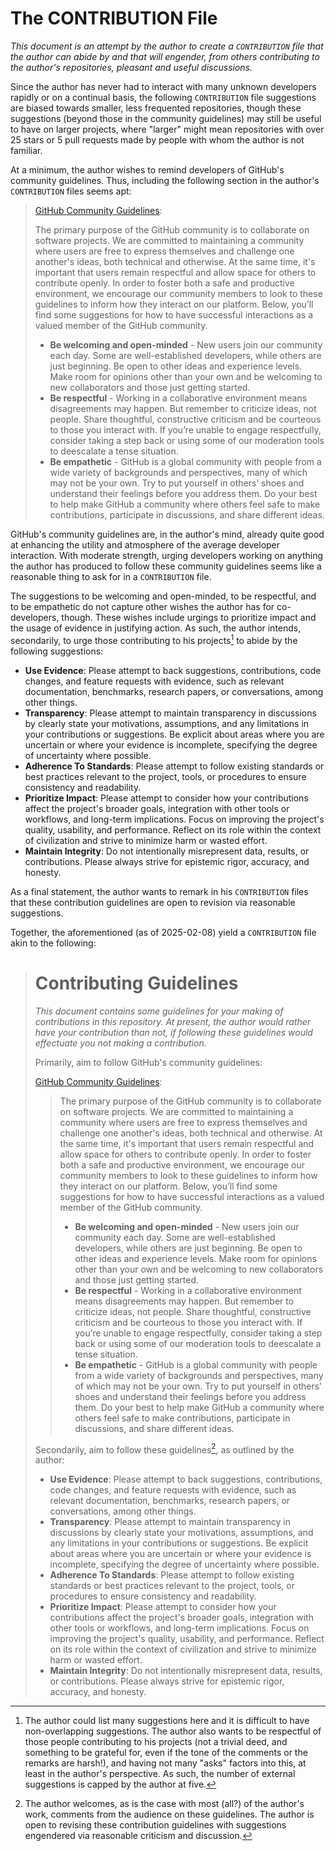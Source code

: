 # The CONTRIBUTION File

_This document is an attempt by the author to create a `CONTRIBUTION` file that the author can abide by and that will engender, from others contributing to the author's repositories, pleasant and useful discussions._

Since the author has never had to interact with many unknown developers rapidly or on a continual basis, the following `CONTRIBUTION` file suggestions are biased towards smaller, less frequented repositories, though these suggestions (beyond those in the community guidelines) may still be useful to have on larger projects, where "larger" might mean repositories with over 25 stars or 5 pull requests made by people with whom the author is not familiar.

At a minimum, the author wishes to remind developers of GitHub's community guidelines. Thus, including the following section in the author's `CONTRIBUTION` files seems apt:

> [GitHub Community Guidelines](https://github.com/github/docs/blob/main/content/site-policy/github-terms/github-community-guidelines.md):
>
> The primary purpose of the GitHub community is to collaborate on software projects. We are committed to maintaining a community where users are free to express themselves and challenge one another's ideas, both technical and otherwise. At the same time, it's important that users remain respectful and allow space for others to contribute openly. In order to foster both a safe and productive environment, we encourage our community members to look to these guidelines to inform how they interact on our platform. Below, you’ll find some suggestions for how to have successful interactions as a valued member of the GitHub community.
>
> * __Be welcoming and open-minded__ - New users join our community each day. Some are well-established developers, while others are just beginning. Be open to other ideas and experience levels. Make room for opinions other than your own and be welcoming to new collaborators and those just getting started.
> * __Be respectful__ - Working in a collaborative environment means disagreements may happen. But remember to criticize ideas, not people. Share thoughtful, constructive criticism and be courteous to those you interact with. If you’re unable to engage respectfully, consider taking a step back or using some of our moderation tools to deescalate a tense situation.
> * __Be empathetic__ - GitHub is a global community with people from a wide variety of backgrounds and perspectives, many of which may not be your own. Try to put yourself in others’ shoes and understand their feelings before you address them. Do your best to help make GitHub a community where others feel safe to make contributions, participate in discussions, and share different ideas.

GitHub's community guidelines are, in the author's mind, already quite good at enhancing the utility and atmosphere of the average developer interaction. With moderate strength, urging developers working on anything the author has produced to follow these community guidelines seems like a reasonable thing to ask for in a `CONTRIBUTION` file.

The suggestions to be welcoming and open-minded, to be respectful, and to be empathetic do not capture other wishes the author has for co-developers, though. These wishes include urgings to prioritize impact and the usage of evidence in justifying action. As such, the author intends, secondarily, to urge those contributing to his projects[^five] to abide by the following suggestions:

[^five]: The author could list many suggestions here and it is difficult to have non-overlapping suggestions. The author also wants to be respectful of those people contributing to his projects (not a trivial deed, and something to be grateful for, even if the tone of the comments or the remarks are harsh!), and having not many "asks" factors into this, at least in the author's perspective. As such, the number of external suggestions is capped by the author at five.

- **Use Evidence**: Please attempt to back suggestions, contributions, code changes, and feature requests with evidence, such as relevant documentation, benchmarks, research papers, or conversations, among other things.
- **Transparency**: Please attempt to maintain transparency in discussions by clearly state your motivations, assumptions, and any limitations in your contributions or suggestions. Be explicit about areas where you are uncertain or where your evidence is incomplete, specifying the degree of uncertainty where possible.
- **Adherence To Standards**: Please attempt to follow existing standards or best practices relevant to the project, tools, or procedures to ensure consistency and readability.
- **Prioritize Impact**: Please attempt to consider how your contributions affect the project's broader goals, integration with other tools or workflows, and long-term implications. Focus on improving the project's quality, usability, and performance. Reflect on its role within the context of civilization and strive to minimize harm or wasted effort.
- **Maintain Integrity**: Do not intentionally misrepresent data, results, or contributions. Please always strive for epistemic rigor, accuracy, and honesty.

As a final statement, the author wants to remark in his `CONTRIBUTION` files that these contribution guidelines are open to revision via reasonable suggestions.

Together, the aforementioned (as of 2025-02-08) yield a `CONTRIBUTION` file akin to the following:

> # Contributing Guidelines
>
> _This document contains some guidelines for your making of contributions in this repository. At present, the author would rather have your contribution than not, if following these guidelines would effectuate you not making a contribution._
>
> Primarily, aim to follow GitHub's community guidelines:
>
> [GitHub Community Guidelines](https://github.com/github/docs/blob/main/content/site-policy/github-terms/github-community-guidelines.md):
>
> > The primary purpose of the GitHub community is to collaborate on software projects. We are committed to maintaining a community where users are free to express themselves and challenge one another's ideas, both technical and otherwise. At the same time, it's important that users remain respectful and allow space for others to contribute openly. In order to foster both a safe and productive environment, we encourage our community members to look to these guidelines to inform how they interact on our platform. Below, you’ll find some suggestions for how to have successful interactions as a valued member of the GitHub community.
> >
> > * __Be welcoming and open-minded__ - New users join our community each day. Some are well-established developers, while others are just beginning. Be open to other ideas and experience levels. Make room for opinions other than your own and be welcoming to new collaborators and those just getting started.
> > * __Be respectful__ - Working in a collaborative environment means disagreements may happen. But remember to criticize ideas, not people. Share thoughtful, constructive criticism and be courteous to those you interact with. If you’re unable to engage respectfully, consider taking a step back or using some of our moderation tools to deescalate a tense situation.
> > * __Be empathetic__ - GitHub is a global community with people from a wide variety of backgrounds and perspectives, many of which may not be your own. Try to put yourself in others’ shoes and understand their feelings before you address them. Do your best to help make GitHub a community where others feel safe to make contributions, participate in discussions, and share different ideas.
>
> Secondarily, aim to follow these guidelines[^guidelines], as outlined by the author:
>
> - **Use Evidence**: Please attempt to back suggestions, contributions, code changes, and feature requests with evidence, such as relevant documentation, benchmarks, research papers, or conversations, among other things.
> - **Transparency**: Please attempt to maintain transparency in discussions by clearly state your motivations, assumptions, and any limitations in your contributions or suggestions. Be explicit about areas where you are uncertain or where your evidence is incomplete, specifying the degree of uncertainty where possible.
> - **Adherence To Standards**: Please attempt to follow existing standards or best practices relevant to the project, tools, or procedures to ensure consistency and readability.
> - **Prioritize Impact**: Please attempt to consider how your contributions affect the project's broader goals, integration with other tools or workflows, and long-term implications. Focus on improving the project's quality, usability, and performance. Reflect on its role within the context of civilization and strive to minimize harm or wasted effort.
> - **Maintain Integrity**: Do not intentionally misrepresent data, results, or contributions. Please always strive for epistemic rigor, accuracy, and honesty.
>
> [^guidelines]: The author welcomes, as is the case with most (all?) of the author's work, comments from the audience on these guidelines. The author is open to revising these contribution guidelines with suggestions engendered via reasonable criticism and discussion.
